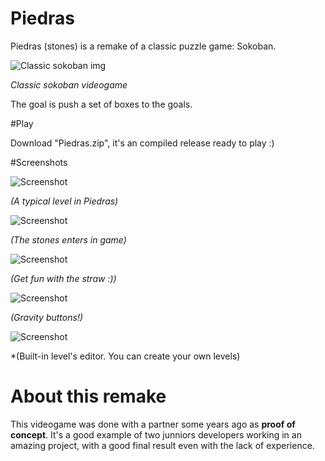 # Piedras

Piedras (stones) is a remake of a classic puzzle game: Sokoban.

![Classic sokoban img](https://upload.wikimedia.org/wikipedia/commons/4/4b/Sokoban_ani.gif)

*Classic sokoban videogame*

The goal is push a set of boxes to the goals.

#Play

Download "Piedras.zip", it's an compiled release ready to play :)

#Screenshots

![Screenshot](https://i.imgur.com/boWNtYi.png)

*(A typical level in Piedras)*

![Screenshot](https://i.imgur.com/aQJbzsP.png)

*(The stones enters in game)*

![Screenshot](https://i.imgur.com/nTZzWrf.png)

*(Get fun with the straw :))*

![Screenshot](https://i.imgur.com/3Narb2v.png)

*(Gravity buttons!)*

![Screenshot](https://i.imgur.com/MFssZpJ.png)

*(Built-in level's editor. You can create your own levels)

# About this remake

This videogame was done with a partner some years ago as **proof of concept**. It's a good example of two junniors developers working in an amazing project, with a good final result even with the lack of experience.
